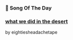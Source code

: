 ### 🎵 Song Of The Day

### [what we did in the desert](https://open.spotify.com/track/48NL8GMxz08wkiGmGK6Wie)

by eightiesheadachetape
